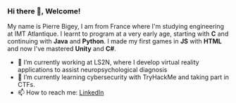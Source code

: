 ### Hi there 👋, Welcome!

My name is Pierre Bigey, I am from France where I'm studying engineering at IMT Atlantique.
I learnt to program at a very early age, starting with **C** and continuing with **Java** and **Python**. I made my first games in **JS** with **HTML** and now I've mastered **Unity** and **C#**.

- 🔭 I’m currently working at LS2N, where I develop virtual reality applications to assist neuropsychological diagnosis
- 🌱 I’m currently learning cybersecurity with TryHackMe and taking part in CTFs.
- 📫 How to reach me: [LinkedIn](https://www.linkedin.com/in/pierre-b-42502b226/)
<!--
**Pierre-Bigey/Pierre-Bigey** is a ✨ _special_ ✨ repository because its `README.md` (this file) appears on your GitHub profile.

Here are some ideas to get you started:

- 🔭 I’m currently working on ...
- 🌱 I’m currently learning ...
- 👯 I’m looking to collaborate on ...
- 🤔 I’m looking for help with ...
- 💬 Ask me about ...
- 📫 How to reach me: ...
- 😄 Pronouns: ...
- ⚡ Fun fact: ...
-->
